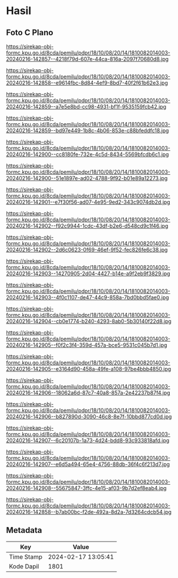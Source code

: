 # Hasil

## Foto C Plano

https://sirekap-obj-formc.kpu.go.id/8cda/pemilu/pdpr/18/10/08/20/14/1810082014003-20240216-142857--4218f79d-607e-44ca-816a-2097f70680d8.jpg

https://sirekap-obj-formc.kpu.go.id/8cda/pemilu/pdpr/18/10/08/20/14/1810082014003-20240216-142858--e9614fbc-8d84-4ef9-8bd7-40f2f61b62e3.jpg

https://sirekap-obj-formc.kpu.go.id/8cda/pemilu/pdpr/18/10/08/20/14/1810082014003-20240216-142859--a7e5e8bd-cc98-4931-bf1f-9535159fcb42.jpg

https://sirekap-obj-formc.kpu.go.id/8cda/pemilu/pdpr/18/10/08/20/14/1810082014003-20240216-142859--bd97e449-1b8c-4b06-853e-c88bfeddfc18.jpg

https://sirekap-obj-formc.kpu.go.id/8cda/pemilu/pdpr/18/10/08/20/14/1810082014003-20240216-142900--cc8180fe-732e-4c5d-8434-5569bfcdb6c1.jpg

https://sirekap-obj-formc.kpu.go.id/8cda/pemilu/pdpr/18/10/08/20/14/1810082014003-20240216-142900--51e1897e-ad02-4788-9f92-b01e89a12273.jpg

https://sirekap-obj-formc.kpu.go.id/8cda/pemilu/pdpr/18/10/08/20/14/1810082014003-20240216-142901--e7f30f56-ad07-4e95-9ed2-343c9074db2d.jpg

https://sirekap-obj-formc.kpu.go.id/8cda/pemilu/pdpr/18/10/08/20/14/1810082014003-20240216-142902--f92c9944-1cdc-43df-b2e6-d548cd9c1f46.jpg

https://sirekap-obj-formc.kpu.go.id/8cda/pemilu/pdpr/18/10/08/20/14/1810082014003-20240216-142902--2d6c0623-0f69-46ef-9f52-fec826fe6c38.jpg

https://sirekap-obj-formc.kpu.go.id/8cda/pemilu/pdpr/18/10/08/20/14/1810082014003-20240216-142903--14270905-2d04-4427-b14e-a9f2eb9f3829.jpg

https://sirekap-obj-formc.kpu.go.id/8cda/pemilu/pdpr/18/10/08/20/14/1810082014003-20240216-142903--4f0c1107-de47-44c9-858a-7bd0bbd5fae0.jpg

https://sirekap-obj-formc.kpu.go.id/8cda/pemilu/pdpr/18/10/08/20/14/1810082014003-20240216-142904--cb0e1774-b240-4293-8ab0-5b30140f22d8.jpg

https://sirekap-obj-formc.kpu.go.id/8cda/pemilu/pdpr/18/10/08/20/14/1810082014003-20240216-142905--f0f2c3f4-359d-457a-bce5-9531c045b7d1.jpg

https://sirekap-obj-formc.kpu.go.id/8cda/pemilu/pdpr/18/10/08/20/14/1810082014003-20240216-142905--e3164d90-458a-49fe-a108-97be4bbb4850.jpg

https://sirekap-obj-formc.kpu.go.id/8cda/pemilu/pdpr/18/10/08/20/14/1810082014003-20240216-142906--18062a6d-87c7-40a8-857a-2e42237b87f4.jpg

https://sirekap-obj-formc.kpu.go.id/8cda/pemilu/pdpr/18/10/08/20/14/1810082014003-20240216-142906--b827890d-3090-46c8-8e7f-10bbd877cd0d.jpg

https://sirekap-obj-formc.kpu.go.id/8cda/pemilu/pdpr/18/10/08/20/14/1810082014003-20240216-142907--6c20107b-1a73-4d24-bdd8-93c933818afd.jpg

https://sirekap-obj-formc.kpu.go.id/8cda/pemilu/pdpr/18/10/08/20/14/1810082014003-20240216-142907--e6d5a494-65e4-4756-88db-36f4c6f213d7.jpg

https://sirekap-obj-formc.kpu.go.id/8cda/pemilu/pdpr/18/10/08/20/14/1810082014003-20240216-142908--55675847-3ffc-4e15-af03-9b7d2ef8eab4.jpg

https://sirekap-obj-formc.kpu.go.id/8cda/pemilu/pdpr/18/10/08/20/14/1810082014003-20240216-142858--b7ab00bc-f2de-492a-8d2a-7d3264cdcb54.jpg


## Metadata

| Key        | Value               |
| ---------- | ------------------- |
| Time Stamp | 2024-02-17 13:05:41 |
| Kode Dapil | 1801                |



